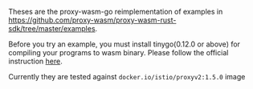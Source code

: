 
Theses are the proxy-wasm-go reimplementation of examples in https://github.com/proxy-wasm/proxy-wasm-rust-sdk/tree/master/examples.

Before you try an example, you must install tinygo(0.12.0 or above) for compiling your programs to wasm binary.
Please follow the official instruction [here](https://tinygo.org/getting-started/macos/).

Currently they are tested against `docker.io/istio/proxyv2:1.5.0` image